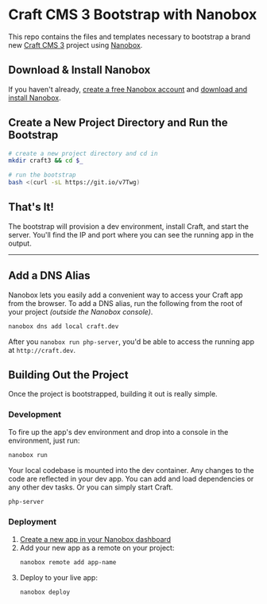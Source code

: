 # Craft CMS 3 Bootstrap with Nanobox

This repo contains the files and templates necessary to bootstrap a brand new [Craft CMS 3](https://craftcms.com/3) project using [Nanobox](https://nanobox.io).

## Download & Install Nanobox
If you haven't already, [create a free Nanobox account](https://dashboard.nanobox.io/users/register) and [download and install Nanobox](https://dashboard.nanobox.io/download).

## Create a New Project Directory and Run the Bootstrap
```bash
# create a new project directory and cd in
mkdir craft3 && cd $_

# run the bootstrap
bash <(curl -sL https://git.io/v7Twg)
```

## That's It!
The bootstrap will provision a dev environment, install Craft, and start the server. You'll find the IP and port where you can see the running app in the output.

---

## Add a DNS Alias
Nanobox lets you easily add a convenient way to access your Craft app from the browser. To add a DNS alias, run the following from the root of your project _(outside the Nanobox console)_.

```bash
nanobox dns add local craft.dev
```

After you `nanobox run php-server`, you'd be able to access the running app at `http://craft.dev`.

## Building Out the Project
Once the project is bootstrapped, building it out is really simple.

### Development
To fire up the app's dev environment and drop into a console in the environment, just run:

```bash
nanobox run
```

Your local codebase is mounted into the dev container. Any changes to the code are reflected in your dev app. You can add and load dependencies or any other dev tasks. Or you can simply start Craft.

```bash
php-server
```

### Deployment
1. [Create a new app in your Nanobox dashboard](https://docs.nanobox.io/workflow/launch-app/)
2. Add your new app as a remote on your project:
    ```bash
    nanobox remote add app-name
    ```
3. Deploy to your live app:
    ```bash
    nanobox deploy
    ```
